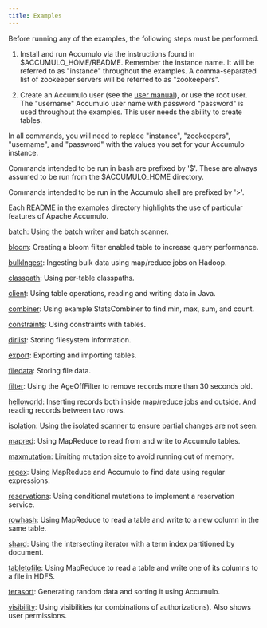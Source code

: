 ```yaml
---
title: Examples
---
```


Before running any of the examples, the following steps must be performed.

1. Install and run Accumulo via the instructions found in $ACCUMULO_HOME/README.
   Remember the instance name. It will be referred to as "instance" throughout
   the examples. A comma-separated list of zookeeper servers will be referred
   to as "zookeepers".

2. Create an Accumulo user (see the [user manual][1]), or use the root user.
   The "username" Accumulo user name with password "password" is used
   throughout the examples. This user needs the ability to create tables.

In all commands, you will need to replace "instance", "zookeepers",
"username", and "password" with the values you set for your Accumulo instance.

Commands intended to be run in bash are prefixed by '$'. These are always
assumed to be run from the $ACCUMULO_HOME directory.

Commands intended to be run in the Accumulo shell are prefixed by '>'.

Each README in the examples directory highlights the use of particular
features of Apache Accumulo.

   [batch](batch):       Using the batch writer and batch scanner.

   [bloom](bloom):       Creating a bloom filter enabled table to increase query
                       performance.

   [bulkIngest](bulkIngest):  Ingesting bulk data using map/reduce jobs on Hadoop.

   [classpath](classpath):   Using per-table classpaths.

   [client](client):      Using table operations, reading and writing data in Java.

   [combiner](combiner):    Using example StatsCombiner to find min, max, sum, and
                       count.

   [constraints](constraints): Using constraints with tables.

   [dirlist](dirlist):     Storing filesystem information.

   [export](export):      Exporting and importing tables.

   [filedata](filedata):    Storing file data.

   [filter](filter):      Using the AgeOffFilter to remove records more than 30
                       seconds old.

   [helloworld](helloworld):  Inserting records both inside map/reduce jobs and
                       outside. And reading records between two rows.

   [isolation](isolation):   Using the isolated scanner to ensure partial changes
                       are not seen.

   [mapred](mapred):      Using MapReduce to read from and write to Accumulo
                       tables.

   [maxmutation](maxmutation): Limiting mutation size to avoid running out of memory.

   [regex](regex):       Using MapReduce and Accumulo to find data using regular
                       expressions.

   [reservations](reservations): Using conditional mutations to implement a reservation service.

   [rowhash](rowhash):     Using MapReduce to read a table and write to a new
                       column in the same table.

   [shard](shard):       Using the intersecting iterator with a term index
                       partitioned by document.

   [tabletofile](tabletofile): Using MapReduce to read a table and write one of its
                       columns to a file in HDFS.

   [terasort](terasort):    Generating random data and sorting it using Accumulo.

   [visibility](visibility):  Using visibilities (or combinations of authorizations).
                       Also shows user permissions.


[1]: ../accumulo_user_manual#_user_administration

